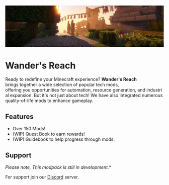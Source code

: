 
![Logo](.github/logos/mcbackground.jpg)

# Wander's Reach

Ready to redefine your Minecraft experience? **Wander's Reach** brings together a wide selection of popular tech mods, offering you opportunities for automation, resource generation, and industrial expansion. But it's not just about tech! We have also integrated numerous quality-of-life mods to enhance gameplay. 

## Features

- Over 150 Mods!
- (WIP) Quest Book to earn rewards!
- (WIP) Guidebook to help progress through mods.


## Support

*Please note, This modpack is still in development.**

For support join our [Discord](https://mee6.xyz/i/Rkv8YkaK5a) server.

